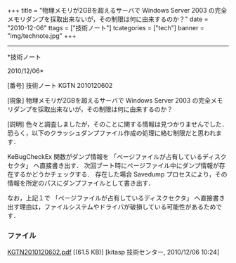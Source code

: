 ﻿+++
title = "物理メモリが2GBを超えるサーバで Windows Server 2003 の完全メモリダンプを採取出来ないが，その制限は何に由来するのか？"
date = "2010-12-06"
ttags = ["技術ノート"]
tcategories = ["tech"]
banner = "img/technote.jpg"
+++

-----------------------------------------------------------------------------------------------------------------------------

*技術ノート

2010/12/06*


[番号]
技術ノート KGTN 2010120602

[現象]
物理メモリが2GBを超えるサーバで Windows Server 2003
の完全メモリダンプを採取出来ないが，その制限は何に由来するのか？

[説明]
色々と調査しましたが，そのことに関する情報は見つかりませんでした．恐らく，以下のクラッシュダンプファイル作成の処理に絡む制限だと思われます．

KeBugCheckEx 関数がダンプ情報を
「ページファイルが占有しているディスクセクタ」 へ直接書き出す．
次回ブート時にページファイル中にダンプ情報が存在するかどうかチェックする．
存在した場合 Savedump
プロセスにより，その情報を所定のパスにダンプファイルとして書き出す．

なお，上記１で 「ページファイルが占有しているディスクセクタ」
へ直接書き出す理由は，ファイルシステムやドライバが破損している可能性があるためです．


### ファイル

 
 


[KGTN2010120602.pdf](http://techreport.kitasp.net/attachments/download/419/KGTN2010120602.pdf)
 [(61.5 KB)] [kitasp 技術センター, 2010/12/06
10:24]


 


 

